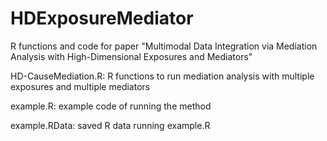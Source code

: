 # HDExposureMediator

R functions and code for paper "Multimodal Data Integration via Mediation Analysis with High-Dimensional Exposures and Mediators"

HD-CauseMediation.R: R functions to run mediation analysis with multiple exposures and multiple mediators

example.R: example code of running the method

example.RData: saved R data running example.R

